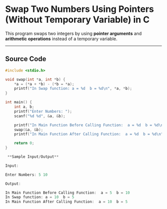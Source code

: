 #  Swap Two Numbers Using Pointers (Without Temporary Variable) in C

This program swaps two integers by using **pointer arguments** and **arithmetic operations** instead of a temporary variable.

---

##  Source Code

```c
#include <stdio.h>

void swap(int *a, int *b) {
    *a = (*a + *b) - (*b = *a);
    printf("In Swap function: a = %d  b = %d\n", *a, *b);
}

int main() {
    int a, b;
    printf("Enter Numbers: ");
    scanf("%d %d", &a, &b);

    printf("In Main Function Before Calling Function:  a = %d  b = %d\n", a, b);
    swap(&a, &b);
    printf("In Main Function After Calling Function:  a = %d  b = %d\n", a, b);

    return 0;
}

 **Sample Input/Output**

Input:

Enter Numbers: 5 10

Output:

In Main Function Before Calling Function:  a = 5  b = 10
In Swap function: a = 10  b = 5
In Main Function After Calling Function:  a = 10  b = 5
